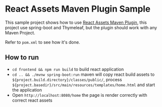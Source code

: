 React Assets Maven Plugin Sample
=======================

This sample project shows how to use [React Assets Maven Plugin](https://github.com/maasdi/react-assets-maven-plugin), 
this project use spring-boot and Thymeleaf, but the plugin should work with any Maven Project.

Refer to `pom.xml` to see how it's done.

## How to run
* `cd frontend && npm run build` to build react application
* `cd .. && ./mvnw spring-boot:run` maven will copy react build assets to `${project.build.directory}/classes/public/`, process `${project.basedir}/src/main/resources/templates/home.html` and start the application
* Open `http://localhost:8080/home` the page is render correctly with correct react assets